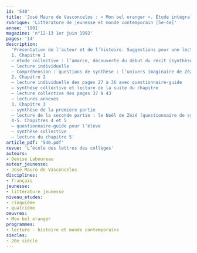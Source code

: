 ```yaml
---
id: '540'
title: 'José Mauro de Vasconcelos : « Mon bel oranger ». Étude intégrale (1/2) '
rubrique: 'Littérature de jeunesse et monde contemporain [5e-4e]'
annee: '1991'
magazine: 'n°12-13 1er juin 1992'
pages: '14'
description: 
  'Présentation de l’auteur et de l’histoire. Suggestions pour une lecture collective. Bibliographie sur le Brésil et sur le travail des enfants.
  1. Chapitre 1
  – étude collective : l’amorce, découverte du début du récit (synthèse collective), le narrateur, le contexte social
  – lecture individuelle
  – Compréhension : questions de synthèse : l’univers imaginaire de Zézé, Zézé vu par les autres
  2. Chapitre 2
  – lecture individuelle des pages 27 à 36 avec questionnaire-guide
  – synthèse collective et lecture de la suite du chapitre
  – lecture collective des pages 37 à 43
  – lectures annexes
  3. Chapitre 3
  – synthèse de la première partie
  – lecture de la seconde partie : le Noël de Zézé (questionnaire de synthèse)
  4-5. Chapitres 4 et 5
  – questionnaire-guide pour l’élève
  – synthèse collective
  – lecture du chapitre 5'
article_pdf: '540.pdf'
revue: 'L’école des lettres des collèges'
auteurs:
- Denise Laboureau
auteur_jeunesse:
- José Mauro de Vasconcelos
disciplines:
- français
jeunesse:
- littérature jeunesse
niveau_etudes:
- cinquième
- quatrième
oeuvres:
- Mon bel oranger
programmes:
- lecture - histoire et monde contemporains
siecles:
- 20e siècle
---
```

